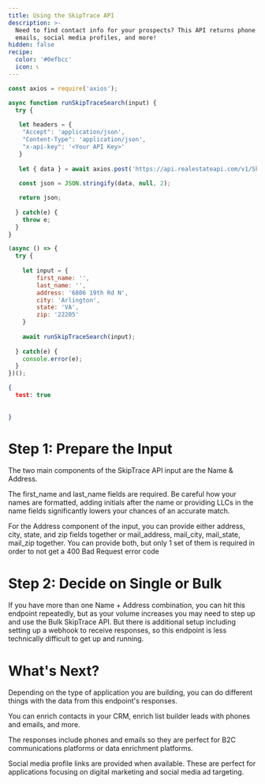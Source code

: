 ```yaml
---
title: Using the SkipTrace API
description: >-
  Need to find contact info for your prospects? This API returns phone numbers,
  emails, social media profiles, and more!
hidden: false
recipe:
  color: '#0efbcc'
  icon: 📞
---
```

```javascript JavaScript
const axios = require('axios');

async function runSkipTraceSearch(input) {
  try {
    
   let headers = {
   	"Accept": 'application/json',
   	"Content-Type": 'application/json',
   	"x-api-key": '<Your API Key>'
   }
    
   let { data } = await axios.post('https://api.realestateapi.com/v1/SkipTrace', input, {headers})
        
   const json = JSON.stringify(data, null, 2);

   return json;
    
  } catch(e) {
    throw e;
  }
}

(async () => {
  try {
    
    let input = {
    	first_name: '',
    	last_name: '',
    	address: '6806 19th Rd N',
    	city: 'Arlington',
    	state: 'VA',
    	zip: '22205'
    }
    
    await runSkipTraceSearch(input);
    
  } catch(e) {
    console.error(e);
  }
})();
```

```json Response Example
{
  test: true
  
  
}
```

# Step 1: Prepare the Input

<!-- javascript@26-33 -->

The two main components of the SkipTrace API input are the Name & Address. 

The first_name and last_name fields are required. Be careful how your names are formatted, adding initials after the name or providing LLCs in the name fields significantly lowers your chances of an accurate match. 

For the Address component of the input, you can provide either address, city, state, and zip fields together or mail_address, mail_city, mail_state, mail_zip together. You can provide both, but only 1 set of them is required in order to not get a 400 Bad Request error code

# Step 2: Decide on Single or Bulk



If you have more than one Name + Address combination, you can hit this endpoint repeatedly, but as your volume increases you may need to step up and use the Bulk SkipTrace API. But there is additional setup including setting up a webhook to receive responses, so this endpoint is less technically difficult to get up and running.

# What's Next?



Depending on the type of application you are building, you can do different things with the data from this endpoint's responses. 

You can enrich contacts in your CRM, enrich list builder leads with phones and emails, and more.

The responses include phones and emails so they are perfect for B2C communications platforms or data enrichment platforms.

Social media profile links are provided when available. These are perfect for applications focusing on digital marketing and social media ad targeting.